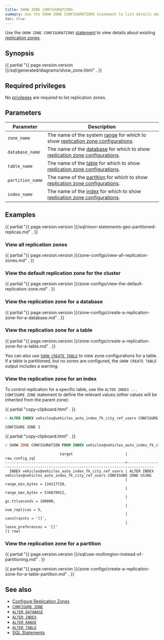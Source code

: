 ```yaml
---
title: SHOW ZONE CONFIGURATIONS
summary: Use the SHOW ZONE CONFIGURATIONS statement to list details about existing replication zones.
toc: true
---
```


Use the `SHOW ZONE CONFIGURATIONS` [statement](sql-statements.html) to view details about existing [replication zones](configure-replication-zones.html).

## Synopsis

<div>
{{ partial "{{ page.version.version }}/sql/generated/diagrams/show_zone.html" . }}
</div>

## Required privileges

No [privileges](authorization.html#assign-privileges) are required to list replication zones.

## Parameters

Parameter | Description
----------|------------
`zone_name` | The name of the system [range](architecture/overview.html#glossary) for which to show [replication zone configurations](configure-replication-zones.html).
`database_name` | The name of the [database](create-database.html) for which to show [replication zone configurations](configure-replication-zones.html).
`table_name` | The name of the [table](create-table.html) for which to show [replication zone configurations](configure-replication-zones.html).
`partition_name` | The name of the [partition](partitioning.html) for which to show [replication zone configurations](configure-replication-zones.html).
`index_name` | The name of the [index](indexes.html) for which to show [replication zone configurations](configure-replication-zones.html).

## Examples

{{ partial "{{ page.version.version }}/sql/movr-statements-geo-partitioned-replicas.md" . }}

### View all replication zones

{{ partial "{{ page.version.version }}/zone-configs/view-all-replication-zones.md" . }}

### View the default replication zone for the cluster

{{ partial "{{ page.version.version }}/zone-configs/view-the-default-replication-zone.md" . }}

### View the replication zone for a database

{{ partial "{{ page.version.version }}/zone-configs/create-a-replication-zone-for-a-database.md" . }}

### View the replication zone for a table

{{ partial "{{ page.version.version }}/zone-configs/create-a-replication-zone-for-a-table.md" . }}

You can also use [`SHOW CREATE TABLE`](show-create.html) to view zone configurations for a table. If a table is partitioned, but no zones are configured, the `SHOW CREATE TABLE` output includes a warning.

### View the replication zone for an index

To control replication for a specific table,  use the `ALTER INDEX ... CONFIGURE ZONE` statement to define the relevant values (other values will be inherited from the parent zone):

{{ partial "copy-clipboard.html" . }}
~~~ sql
> ALTER INDEX vehicles@vehicles_auto_index_fk_city_ref_users CONFIGURE ZONE USING num_replicas = 5, gc.ttlseconds = 100000;
~~~

~~~
CONFIGURE ZONE 1
~~~

{{ partial "copy-clipboard.html" . }}
~~~ sql
> SHOW ZONE CONFIGURATION FROM INDEX vehicles@vehicles_auto_index_fk_city_ref_users;
~~~

~~~
                         target                        |                                 raw_config_sql
-------------------------------------------------------+----------------------------------------------------------------------------------
  INDEX vehicles@vehicles_auto_index_fk_city_ref_users | ALTER INDEX vehicles@vehicles_auto_index_fk_city_ref_users CONFIGURE ZONE USING
                                                       |     range_min_bytes = 134217728,
                                                       |     range_max_bytes = 536870912,
                                                       |     gc.ttlseconds = 100000,
                                                       |     num_replicas = 5,
                                                       |     constraints = '[]',
                                                       |     lease_preferences = '[]'
(1 row)
~~~

### View the replication zone for a partition

{{ partial "{{ page.version.version }}/sql/use-multiregion-instead-of-partitioning.md" . }}

{{ partial "{{ page.version.version }}/zone-configs/create-a-replication-zone-for-a-table-partition.md" . }}

## See also

- [Configure Replication Zones](configure-replication-zones.html)
- [`CONFIGURE ZONE`](configure-zone.html)
- [`ALTER DATABASE`](alter-database.html)
- [`ALTER INDEX`](alter-index.html)
- [`ALTER RANGE`](alter-range.html)
- [`ALTER TABLE`](alter-table.html)
- [SQL Statements](sql-statements.html)
